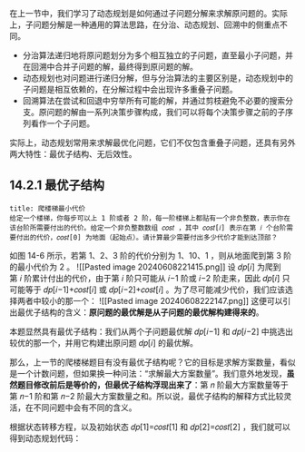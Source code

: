 在上一节中，我们学习了动态规划是如何通过子问题分解来求解原问题的。实际上，子问题分解是一种通用的算法思路，在分治、动态规划、回溯中的侧重点不同。
- 分治算法递归地将原问题划分为多个相互独立的子问题，直至最小子问题，并在回溯中合并子问题的解，最终得到原问题的解。
- 动态规划也对问题进行递归分解，但与分治算法的主要区别是，动态规划中的子问题是相互依赖的，在分解过程中会出现许多重叠子问题。
- 回溯算法在尝试和回退中穷举所有可能的解，并通过剪枝避免不必要的搜索分支。原问题的解由一系列决策步骤构成，我们可以将每个决策步骤之前的子序列看作一个子问题。

实际上，动态规划常用来求解最优化问题，它们不仅包含重叠子问题，还具有另外两大特性：最优子结构、无后效性。

## 14.2.1 最优子结构
```ad-question
title: 爬楼梯最小代价
给定一个楼梯，你每步可以上 1 阶或者 2 阶，每一阶楼梯上都贴有一个非负整数，表示你在该台阶所需要付出的代价。给定一个非负整数数组 𝑐𝑜𝑠𝑡 ，其中 𝑐𝑜𝑠𝑡[𝑖] 表示在第 𝑖 个台阶需要付出的代价，𝑐𝑜𝑠𝑡[0] 为地面（起始点）。请计算最少需要付出多少代价才能到达顶部？

```
如图 14-6 所示，若第 1、2、3 阶的代价分别为 1、10、1 ，则从地面爬到第 3 阶的最小代价为 2 。
![[Pasted image 20240608221415.png]]
设 𝑑𝑝[𝑖] 为爬到第 𝑖 阶累计付出的代价，由于第 𝑖 阶只可能从 𝑖−1 阶或 𝑖−2 阶走来，因此 𝑑𝑝[𝑖] 只可能等于 𝑑𝑝[𝑖−1]+𝑐𝑜𝑠𝑡[𝑖] 或 𝑑𝑝[𝑖−2]+𝑐𝑜𝑠𝑡[𝑖] 。为了尽可能减少代价，我们应该选择两者中较小的那一个：
![[Pasted image 20240608222147.png]]
这便可以引出最优子结构的含义：**原问题的最优解是从子问题的最优解构建得来的**。

本题显然具有最优子结构：我们从两个子问题最优解 𝑑𝑝[𝑖−1] 和 𝑑𝑝[𝑖−2] 中挑选出较优的那一个，并用它构建出原问题 𝑑𝑝[𝑖] 的最优解。

那么，上一节的爬楼梯题目有没有最优子结构呢？它的目标是求解方案数量，看似是一个计数问题，但如果换一种问法：“求解最大方案数量”。我们意外地发现，**虽然题目修改前后是等价的，但最优子结构浮现出来了**：第 𝑛 阶最大方案数量等于第 𝑛−1 阶和第 𝑛−2 阶最大方案数量之和。所以说，最优子结构的解释方式比较灵活，在不同问题中会有不同的含义。

根据状态转移方程，以及初始状态 𝑑𝑝[1]=𝑐𝑜𝑠𝑡[1] 和 𝑑𝑝[2]=𝑐𝑜𝑠𝑡[2] ，我们就可以得到动态规划代码：